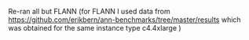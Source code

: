 Re-ran all but FLANN (for FLANN I used data from https://github.com/erikbern/ann-benchmarks/tree/master/results which was obtained for the same instance type c4.4xlarge )
